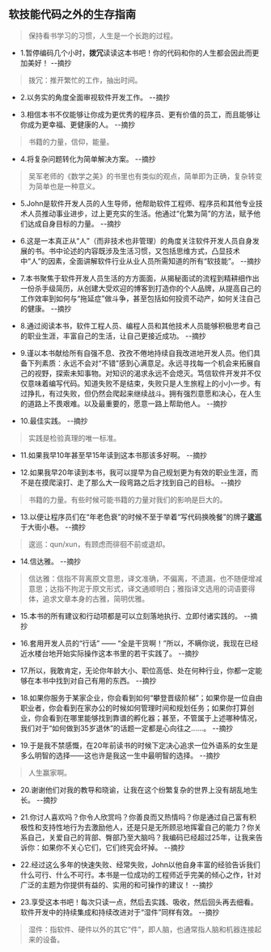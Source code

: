 ## 软技能代码之外的生存指南

>保持看书学习的习惯，人生是一个长跑的过程。

- 1.暂停编码几个小时，**拨冗**读读这本书吧！你的代码和你的人生都会因此而更加美好！ --摘抄

>拨冗：推开繁忙的工作，抽出时间。

- 2.以务实的角度全面审视软件开发工作。 --摘抄

- 3.相信本书不仅能够让你成为更优秀的程序员、更有价值的员工，而且能够让你成为更幸福、更健康的人。 --摘抄

>书籍的力量，信仰，能量。

- 4.将复杂问题转化为简单解决方案。 --摘抄

>吴军老师的《数学之美》的书里也有类似的观点，简单即为正确，复杂转变为简单也是一种意义。

- 5.John是软件开发人员的人生导师，他帮助软件工程师、程序员和其他专业技术人员推动事业进步，过上更充实的生活。他通过“化繁为简”的方法，赋予他们达成自身目标的力量。 --摘抄

- 6.这是一本真正从“人”（而非技术也非管理）的角度关注软件开发人员自身发展的书。书中论述的内容既涉及生活习惯，又包括思维方式，凸显技术中“人”的因素，全面讲解软件行业从业人员所需知道的所有“软技能”。 --摘抄

- 7.本书聚焦于软件开发人员生活的方方面面，从揭秘面试的流程到精耕细作出一份杀手级简历，从创建大受欢迎的博客到打造你的个人品牌，从提高自己的工作效率到如何与“拖延症”做斗争，甚至包括如何投资不动产，如何关注自己的健康。 --摘抄

- 8.通过阅读本书，软件工程人员、编程人员和其他技术人员能够积极思考自己的职业生涯，丰富自己的生活，让自己更接近成功。 --摘抄

- 9.谨以本书献给所有自强不息、孜孜不倦地持续自我改进地开发人员。他们具备下列素质：永远不会对“不错”感到心满意足。永远寻找每一个机会来拓展自己的视野，探索未知事物。对知识的渴求永远不会熄灭。笃信软件开发并不仅仅意味着编写代码。知道失败不是结束，失败只是人生旅程上的小小一步。有过挣扎，有过失败，但仍然会爬起来继续战斗。拥有强烈意愿和决心，在人生的道路上不畏艰难。以及最重要的，愿意一路上帮助他人。 --摘抄

- 10.最佳实践。 --摘抄

>实践是检验真理的唯一标准。

- 11.如果我早10年甚至早15年读到这本书那该多好啊。 --摘抄

- 12.如果我早20年读到本书，我可以提早为自己规划更为有效的职业生涯，而不是在摸爬滚打、走了那么大一段弯路之后才找到自己的目标。 --摘抄

>书籍的力量。有些时候可能书籍的力量对我们的影响是巨大的。

- 13.以便让程序员们在“年老色衰”的时候不至于举着“写代码换晚餐”的牌子**逡巡**于大街小巷。 --摘抄

>逡巡：qun/xun，有顾虑而徘徊不前或退却。

- 14.信达雅。 --摘抄

>信达雅：信指不背离原文意思，译文准确，不偏离，不遗漏，也不随便增减意思；达指不拘泥于原文形式，译文通顺明白；雅指译文选用的词语要得体，追求文章本身的古雅，简明优雅。

- 15.本书的所有建议和行动项都是可以立刻落地执行、立即付诸实践的。 --摘抄

- 16.套用开发人员的“行话” —— “全是干货啊！”所以，不瞒你说，我现在已经近水楼台地开始实际操作这本书里的若干实践了。 --摘抄

- 17.所以，我敢肯定，无论你年龄大小、职位高低、处在何种行业，你都一定能够在本书中找到对自己有用的东西。 --摘抄

- 18.如果你服务于某家企业，你会看到如何“攀登晋级阶梯”；如果你是一位自由职业者，你会看到在家办公的时候如何管理时间和规划任务；如果你打算创业，你会看到在哪里能够找到靠谱的孵化器；甚至，不管属于上述哪种情况，我们对于“如何做到35岁退休”的话题一定都是心向往之......。 --摘抄

- 19.于是我不禁感慨，在20年前读书的时候下定决心追求一位外语系的女生是多么明智的选择——这也许是我这一生中最明智的选择。 --摘抄

>人生赢家啊。

- 20.谢谢他们对我的教导和晓谕，让我在这个纷繁复杂的世界上没有胡乱地生长。 --摘抄

- 21.你讨人喜欢吗？你令人欣赏吗？你善良而又热情吗？你是通过自己富有积极性和支持性地行为去激励他人，还是只是无所顾忌地挥霍自己的能力？你关系自己，关爱自己的背部、臀部乃至大脑吗？我编码已经超过25年，让我来告诉你：如果你不关心它们，它们终究会坏掉。 --摘抄

- 22.经过这么多年的快速失败、经常失败，John以他自身丰富的经验告诉我们什么可行、什么不可行。本书是一位成功的工程师近乎完美的倾心之作，针对广泛的主题为你提供有益的、实用的和可操作的建议！ --摘抄

- 23.享受这本书吧！每次只读一点，然后去实践、吸收，然后回头再去细看。软件开发中的持续集成和持续改进对于“湿件”同样有效。 --摘抄

>湿件：指软件、硬件以外的其它“件”，即人脑，也通常指人脑和机器连接起来的设备。
